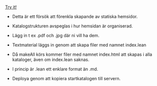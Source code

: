 [Try it!](https://christernilsson.github.io/2023/023-SeniorSchack)

* Detta är ett försök att förenkla skapande av statiska hemsidor.

* Katalogstrukturen avspeglas i hur hemsidan är organiserad.

* Lägg in t ex .pdf och .jpg där ni vill ha dem.

* Textmaterial läggs in genom att skapa filer med namnet index.lean

* Då makeAll körs kommer filer med namnet index.html att skapas i alla kataloger, även om index.lean saknas.

* I princip är .lean ett enklare format än .md.

* Deploya genom att kopiera startkatalogen till servern.

